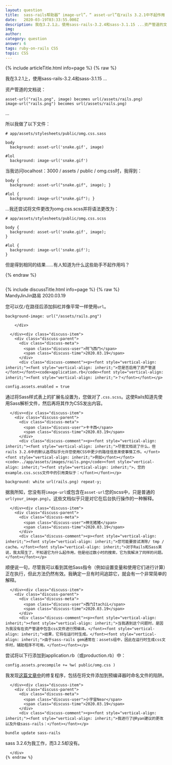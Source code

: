 ```yaml
---
layout: question
title:  sass-rails帮助器“ image-url”，“ asset-url”在rails 3.2.1中不起作用
date:   2020-03-19T03:33:55.000Z
description: 我在3.2.1上，使用sass-rails-3.2.4和sass-3.1.15 ...资产管道的文档说：asset-url("rails.png"...
img: 
author: 
category: question
answer: 6
tags: ruby-on-rails CSS
topic: CSS
---
```

<div class="article-root">
  <div class="article">
    {% include articleTitle.html info=page %}
    {% raw %}
    <div class="article-content"><p><font style="vertical-align: inherit;"><font style="vertical-align: inherit;">我在3.2.1上，使用sass-rails-3.2.4和sass-3.1.15 ...</font></font></p>

<p><font style="vertical-align: inherit;"><font style="vertical-align: inherit;">资产管道的文档说：</font></font></p>

<pre><code>asset-url("rails.png", image) becomes url(/assets/rails.png)<font></font>
image-url("rails.png") becomes url(/assets/rails.png)<font></font>
</code></pre>

<p><font style="vertical-align: inherit;"><font style="vertical-align: inherit;">...</font></font></p>

<p><font style="vertical-align: inherit;"><font style="vertical-align: inherit;">所以我做了以下文件：</font></font></p>

<pre><code># app/assets/stylesheets/public/omg.css.sass<font></font>
<font></font>
body<font></font>
  background: asset-url('snake.gif', image)<font></font>
<font></font>
#lol<font></font>
  background: image-url('snake.gif')<font></font>
</code></pre>

<p><font style="vertical-align: inherit;"><font style="vertical-align: inherit;">当我访问localhost：3000 / assets / public / omg.css时，我得到：</font></font></p>

<pre><code>body {<font></font>
  background: asset-url("snake.gif", image); }<font></font>
<font></font>
#lol {<font></font>
  background: image-url("snake.gif"); }<font></font>
</code></pre>

<p><font style="vertical-align: inherit;"><font style="vertical-align: inherit;">...我还尝试将文件更改为omg.css.scss并将语法更改为：</font></font></p>

<pre><code># app/assets/stylesheets/public/omg.css.scss<font></font>
<font></font>
body {<font></font>
  background: asset-url('snake.gif', image);<font></font>
}<font></font>
<font></font>
#lol {<font></font>
  background: image-url('snake.gif');<font></font>
}<font></font>
</code></pre>

<p><font style="vertical-align: inherit;"><font style="vertical-align: inherit;">但是得到相同的结果……有人知道为什么这些助手不起作用吗？</font></font></p></div>
    {% endraw %}
  </div>
  <p style="height: 0;width:0;overflow: hidden;"> 第2302篇《sass-rails帮助器“ image-url”，“ asset-url”在rails 3.2.1中不起作用》来自Winter(https://github.com/aiyld/aiyld.github.io)的站点</p>
  <div class="discuss-wrapper">
    {% include discussTitle.html info=page %}
    {% raw %}
    <div class="discuss-item">
        <div class="discuss-parent">
          <div class="discuss-meta">
            <span class="discuss-user">MandyJinJin路易</span>
            <span class="discuss-time">2020.03.19</span>
          </div>
          <div class="discuss-comment"><p><font style="vertical-align: inherit;"><font style="vertical-align: inherit;">您可以仅</font></font><code>/</code><font style="vertical-align: inherit;"><font style="vertical-align: inherit;">在路径</font><font style="vertical-align: inherit;">后添加斜杠</font><font style="vertical-align: inherit;">并</font><font style="vertical-align: inherit;">像平常一样</font><font style="vertical-align: inherit;">使用</font></font><code>url</code><font style="vertical-align: inherit;"><font style="vertical-align: inherit;">。</font></font></p>

<pre><code>background-image: url("/assets/rails.png")
</code></pre></div>
        </div>
        
      </div><div class="discuss-item">
        <div class="discuss-parent">
          <div class="discuss-meta">
            <span class="discuss-user">阿飞西门</span>
            <span class="discuss-time">2020.03.19</span>
          </div>
          <div class="discuss-comment"><p><font style="vertical-align: inherit;"><font style="vertical-align: inherit;">您是否启用了资产管道</font></font><code>application.rb</code><font style="vertical-align: inherit;"><font style="vertical-align: inherit;">？</font></font></p>

<pre><code>config.assets.enabled = true
</code></pre>

<p><font style="vertical-align: inherit;"><font style="vertical-align: inherit;">通过将Sass样式表上的扩展名设置为，您做对了</font></font><code>.css.scss</code><font style="vertical-align: inherit;"><font style="vertical-align: inherit;">。</font><font style="vertical-align: inherit;">这使Rails知道先使用Sass解析文件，然后再将其作为CSS发出内容。</font></font></p></div>
        </div>
        
      </div><div class="discuss-item">
        <div class="discuss-parent">
          <div class="discuss-meta">
            <span class="discuss-user">卡卡西</span>
            <span class="discuss-time">2020.03.19</span>
          </div>
          <div class="discuss-comment"><p><font style="vertical-align: inherit;"><font style="vertical-align: inherit;">尽管文档说了什么，但rails 3.2.6中的默认选项似乎允许您使用CSS中更少的路径信息来使事情工作。</font><font style="vertical-align: inherit;">例如</font></font><code>../app/assets/images/rails.png</code><font style="vertical-align: inherit;"><font style="vertical-align: inherit;">，您的example.css.scss文件中的引用类似于：</font></font></p>

<p><code>background: white url(rails.png) repeat-y;</code></p>

<p><font style="vertical-align: inherit;"><font style="vertical-align: inherit;">据我所知，</font><font style="vertical-align: inherit;">您没有将</font></font><code>image-url</code><font style="vertical-align: inherit;"><font style="vertical-align: inherit;">或</font><font style="vertical-align: inherit;">包含在</font></font><code>asset-url</code><font style="vertical-align: inherit;"><font style="vertical-align: inherit;">您的scss中，只是普通的</font></font><code>url(your_image.png)</code><font style="vertical-align: inherit;"><font style="vertical-align: inherit;">。</font><font style="vertical-align: inherit;">这些文档似乎只是对它在后台执行操作的一种解释。</font></font></p></div>
        </div>
        
      </div><div class="discuss-item">
        <div class="discuss-parent">
          <div class="discuss-meta">
            <span class="discuss-user">神无猪猪</span>
            <span class="discuss-time">2020.03.19</span>
          </div>
          <div class="discuss-comment"><p><font style="vertical-align: inherit;"><font style="vertical-align: inherit;">您可能要尝试清除/ tmp / cache。</font><font style="vertical-align: inherit;">对于Rails和Sass来说，我太陌生了，不知道它为什么起作用，但是经过数小时的搜索，它为我解决了同样的问题。</font></font></p>

<p><font style="vertical-align: inherit;"><font style="vertical-align: inherit;">顺便说一句，尽管我可以看到其他Sass指令（例如设置变量和使用它们进行计算）正在执行，但此方法仍然有效。</font><font style="vertical-align: inherit;">我确定一旦有时间追踪它，就会有一个非常简单的解释。</font></font></p></div>
        </div>
        
      </div><div class="discuss-item">
        <div class="discuss-parent">
          <div class="discuss-meta">
            <span class="discuss-user">西门ItachiL</span>
            <span class="discuss-time">2020.03.19</span>
          </div>
          <div class="discuss-comment"><p><font style="vertical-align: inherit;"><font style="vertical-align: inherit;">当我遇到这个问题时，是因为我没有在资产管道中包含css文件进行预编译。</font><font style="vertical-align: inherit;">结果，它将在运行时生成。</font><font style="vertical-align: inherit;">由于sass-rails gem通常在：assets组中，因此在运行时生成css文件时，辅助程序不可用。</font></font></p>

<p><font style="vertical-align: inherit;"><font style="vertical-align: inherit;">尝试将以下行添加到application.rb（或production.rb）中：</font></font></p>

<pre><code>config.assets.precompile += %w( public/omg.css )
</code></pre>

<p><font style="vertical-align: inherit;"><font style="vertical-align: inherit;">我发现</font></font><a href="http://jalada.co.uk/2012/01/23/adding-files-to-config-assets-precompile-in-rails-3-1.html" rel="noreferrer"><font style="vertical-align: inherit;"><font style="vertical-align: inherit;">这篇文章中</font></font></a><font style="vertical-align: inherit;"><font style="vertical-align: inherit;">的修复程序，</font><font style="vertical-align: inherit;">包括在将文件添加到预编译器时命名文件的陷阱。</font></font></p></div>
        </div>
        
      </div><div class="discuss-item">
        <div class="discuss-parent">
          <div class="discuss-meta">
            <span class="discuss-user">小宇宙Near</span>
            <span class="discuss-time">2020.03.19</span>
          </div>
          <div class="discuss-comment"><p><font style="vertical-align: inherit;"><font style="vertical-align: inherit;">我进行了@Ryan建议的更改以及升级sass-rails：</font></font></p>

<pre><code>bundle update sass-rails
</code></pre>

<p><font style="vertical-align: inherit;"><font style="vertical-align: inherit;">sass 3.2.6为我工作，而3.2.5却没有。</font></font></p></div>
        </div>
        
      </div>
    {% endraw %}
  </div>
<div>
